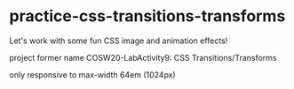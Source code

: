 # practice-css-transitions-transforms

Let's work with some fun CSS image and animation effects!

project former name COSW20-LabActivity9: CSS Transitions/Transforms

only responsive to max-width 64em (1024px)
